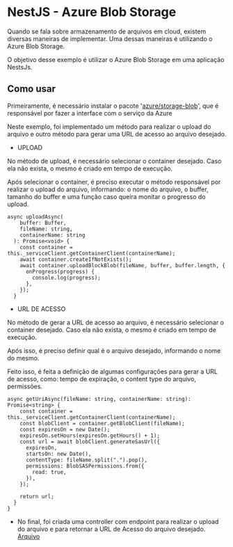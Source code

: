 # NestJS - Azure Blob Storage
<p>Quando se fala sobre armazenamento de arquivos em cloud, existem diversas maneiras de implementar. Uma dessas maneiras é utilizando o Azure Blob Storage.</p>
<p>O objetivo desse exemplo é utilizar o Azure Blob Storage em uma aplicação NestsJs.</p>

## Como usar
Primeiramente, é necessário instalar o pacote '[azure/storage-blob](https://www.npmjs.com/package/@azure/storage-blob)', que é responsável por fazer a interface com o serviço da Azure
<p>Neste exemplo, foi implementado um método para realizar o upload do arquivo e outro método para gerar uma URL de acesso ao arquivo desejado.</p>
  
- UPLOAD
<p>No método de upload, é necessário selecionar o container desejado. Caso ela não exista, o mesmo é criado em tempo de execução.</p>
<p>Após selecionar o container, é preciso executar o método responsável por realizar o upload do arquivo, informando: o nome do arquivo, o buffer, tamanho do buffer e uma função caso queira monitar o progresso do upload.</p>

```
async uploadAsync(
    buffer: Buffer,
    fileName: string,
    containerName: string
  ): Promise<void> {
    const container = this._serviceClient.getContainerClient(containerName);
    await container.createIfNotExists();
    await container.uploadBlockBlob(fileName, buffer, buffer.length, {
      onProgress(progress) {
        console.log(progress);
      },
    });
  }
```

- URL DE ACESSO
<p>No método de gerar a URL de acesso ao arquivo, é necessário selecionar o container desejado. Caso ela não exista, o mesmo é criado em tempo de execução.</p>
<p>Após isso, é preciso definir qual é o arquivo desejado, informando o nome do mesmo.</p>
<p>Feito isso, é feita a definição de algumas configurações para gerar a URL de acesso, como: tempo de expiração, o content type do arquivo, permissões.</p>

```
async getUriAsync(fileName: string, containerName: string): Promise<string> {
    const container = this._serviceClient.getContainerClient(containerName);
    const blobClient = container.getBlobClient(fileName);
    const expiresOn = new Date();
    expiresOn.setHours(expiresOn.getHours() + 1);
    const url = await blobClient.generateSasUrl({
      expiresOn,
      startsOn: new Date(),
      contentType: fileName.split(".").pop(),
      permissions: BlobSASPermissions.from({
        read: true,
      }),
    });
    
    return url;
  }
}
```

- No final, foi criada uma controller com endpoint para realizar o upload do arquivo e para retornar a URL de Acesso do arquivo desejado. [Arquivo](https://github.com/martineli17/nestjs-azure-blob-storage/blob/master/src/application/file.controller.ts)

